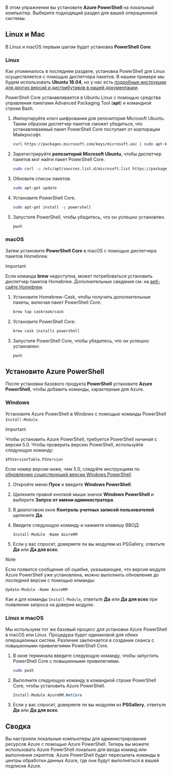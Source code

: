 В этом упражнении вы установите **Azure PowerShell** на локальный компьютер. Выберите подходящий раздел для вашей операционной системы.

## <a name="linux-and-mac"></a>Linux и Mac
В Linux и macOS первым шагом будет установка **PowerShell Core**.

### <a name="linux"></a>Linux
Как упоминалось в последнем разделе, установка PowerShell для Linux осуществляется с помощью диспетчера пакетов. В нашем примере мы будем использовать **Ubuntu 18.04**, но у нас есть [подробные инструкции для других версий и дистрибутивов в нашей документации](https://docs.microsoft.com/powershell/scripting/setup/installing-powershell-core-on-linux).

PowerShell Core устанавливается в Ubuntu Linux с помощью средства управления пакетами Advanced Packaging Tool (**apt**) и командной строки Bash. 

1. Импортируйте ключ шифрования для репозитория Microsoft Ubuntu. Таким образом диспетчер пакетов сможет убедиться, что устанавливаемый пакет PowerShell Core поступает от корпорации Майкрософт.

    ```bash
    curl https://packages.microsoft.com/keys/microsoft.asc | sudo apt-key add -
    ```
1. Зарегистрируйте **репозиторий Microsoft Ubuntu**, чтобы диспетчер пакетов мог найти пакет PowerShell Core.

    ```bash
    sudo curl -o /etc/apt/sources.list.d/microsoft.list https://packages.microsoft.com/config/ubuntu/18.04/prod.list
    ```

1. Обновите список пакетов.

    ```bash
    sudo apt-get update
    ```

1. Установите PowerShell Core.

    ```bash
    sudo apt-get install -y powershell
    ```

1. Запустите PowerShell, чтобы убедитесь, что он успешно установлен.

    ```bash
    pwsh
    ```

### <a name="macos"></a>macOS
Затем установите **PowerShell Core** в macOS с помощью диспетчера пакетов Homebrew.

> [!IMPORTANT]
> Если команда **brew** недоступна, может потребоваться установить диспетчер пакетов Homebrew. Дополнительные сведения см. на [веб-сайте Homebrew](https://brew.sh/).

1. Установите Homebrew-Cask, чтобы получить дополнительные пакеты, включая пакет PowerShell Core:

    ```bash
    brew tap caskroom/cask
    ```
1. Установите PowerShell Core:

    ```bash
    brew cask installs powershell
    ```

1. Запустите PowerShell Core, чтобы убедитесь, что он успешно установлен:

    ```bash
    pwsh
    ```

## <a name="install-azure-powershell"></a>Установите Azure PowerShell
После установки базового продукта **PowerShell** установите **Azure PowerShell**, чтобы добавить команды, характерные для Azure.

### <a name="windows"></a>Windows
Установите Azure PowerShell в Windows с помощью команды PowerShell `Install-Module`.

> [!IMPORTANT]
> Чтобы установить Azure PowerShell, требуется PowerShell начиная с версии 5.0. Чтобы проверить версию PowerShell, используйте следующую команду: 
>
> `$PSVersionTable.PSVersion` 
>
>Если номер версии ниже, чем 5.0, следуйте инструкциям по [обновлению существующей версии Windows PowerShell](https://docs.microsoft.com/powershell/scripting/setup/installing-windows-powershell?view=powershell-6#upgrading-existing-windows-powershell).

1. Откройте меню **Пуск** и введите **Windows PowerShell**.
2. Щелкните правой кнопкой мыши значок **Windows PowerShell** и выберите **Запуск от имени администратора**.
3. В диалоговом окне **Контроль учетных записей пользователей** щелкните **Да**.
4. Введите следующую команду и нажмите клавишу ВВОД:

    ```powershell
    Install-Module -Name AzureRM
    ```
5. Если у вас спросят, доверяете ли вы модулям из PSGallery, ответьте **Да** или **Да для всех**.

> [!NOTE]
> Если появится сообщение об ошибке, указывающее, что версия модуля Azure PowerShell уже установлена, можно выполнить обновление до _последней_ версии с помощью команды:
> 
> `Update-Module -Name AzureRM`
> 
> Как и для команды `Install-Module`, ответьте **Да** или **Да для всех** при появлении запроса на доверие модулю.

### <a name="linux-or-macos"></a>Linux и macOS
Мы используем тот же базовый процесс для установки Azure PowerShell в macOS или Linux. Процедура будет одинаковой для обеих операционных систем. Различие заключается в создании сеанса с повышенными привилегиями PowerShell Core.

1. В окне терминала введите следующую команду, чтобы запустить PowerShell Core с повышенными привилегиями.

    ```bash
    sudo pwsh
    ```

1. Выполните следующую команду в командной строке PowerShell Core, чтобы установить Azure PowerShell.

    ```powershell
    Install-Module AzureRM.NetCore
    ```

1. Если у вас спросят, доверяете ли вы модулям из **PSGallery**, ответьте **Да** или **Да для всех**.

## <a name="summary"></a>Сводка
Вы настроили локальные компьютеры для администрирования ресурсов Azure с помощью Azure PowerShell. Теперь вы можете использовать Azure PowerShell локально для ввода команд или выполнения скриптов. Azure PowerShell будет пересылать команды в центры обработки данных Azure, где они будут выполняться в вашей подписке Azure.
